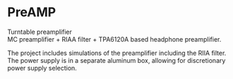 # PreAMP
Turntable preamplifier    
MC preamplifier + RIAA filter + TPA6120A based headphone preamplifier.    

The project includes simulations of the preamplifier including the RIIA filter. The power supply is in a separate aluminum box, allowing for discretionary power supply selection.
